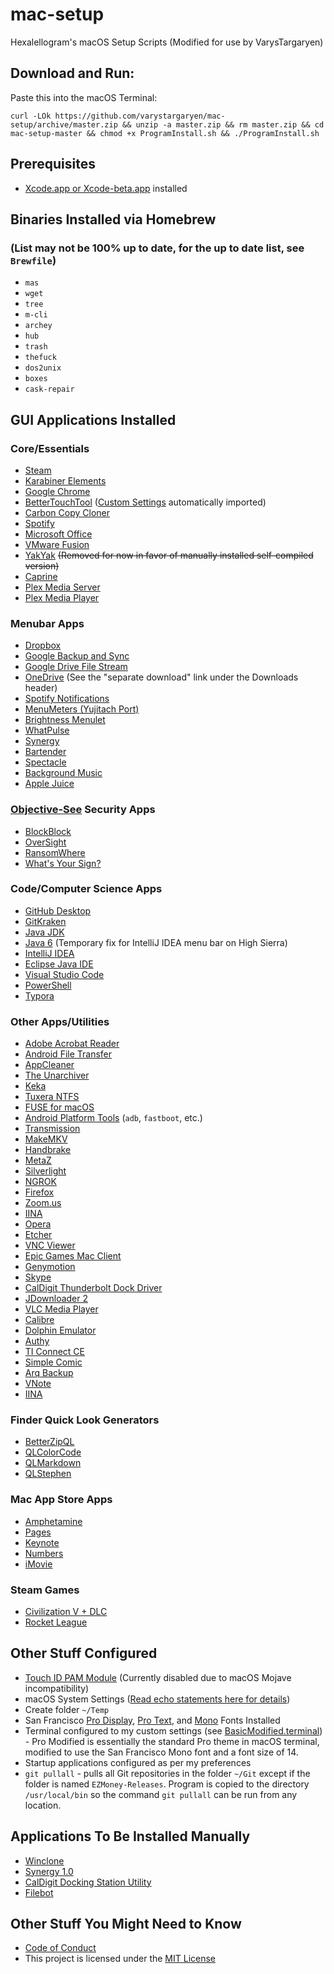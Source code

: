# mac-setup

Hexalellogram's macOS Setup Scripts (Modified for use by VarysTargaryen)

## Download and Run:
Paste this into the macOS Terminal:

`curl -LOk https://github.com/varystargaryen/mac-setup/archive/master.zip && unzip -a master.zip && rm master.zip && cd mac-setup-master && chmod +x ProgramInstall.sh && ./ProgramInstall.sh`

## Prerequisites
- [Xcode.app or Xcode-beta.app](https://developer.apple.com/download/) installed

## Binaries Installed via Homebrew 
### (List may not be 100% up to date, for the up to date list, see `Brewfile`)
- `mas`
- `wget`
- `tree`
- `m-cli`
- `archey`
- `hub`
- `trash`
- `thefuck`
- `dos2unix`
- `boxes`
- `cask-repair`

## GUI Applications Installed

### Core/Essentials
- [Steam](http://store.steampowered.com/about/)
- [Karabiner Elements](https://github.com/tekezo/Karabiner-Elements)
- [Google Chrome](https://www.google.com/chrome/browser/desktop/index.html)
- [BetterTouchTool](https://www.boastr.net) ([Custom Settings](https://github.com/hexalellogram/mac-setup/wiki/BTT-Shortcuts) automatically imported)
- [Carbon Copy Cloner](https://bombich.com)
- [Spotify](http://spotify.com)
- [Microsoft Office](https://www.office.com)
- [VMware Fusion](https://www.vmware.com/products/fusion.html)
- [YakYak](https://github.com/yakyak/yakyak) ~~(Removed for now in favor of manually installed self-compiled version)~~
- [Caprine](https://github.com/sindresorhus/caprine)
- [Plex Media Server](https://www.plex.tv/)
- [Plex Media Player](https://www.plex.tv/apps/computer/plex-media-player/)

### Menubar Apps
- [Dropbox](https://www.dropbox.com/?landing=dbv2)
- [Google Backup and Sync](https://drive.google.com)
- [Google Drive File Stream](https://support.google.com/drive/answer/7329379?hl=en&authuser=7)
- [OneDrive](https://support.office.com/en-us/article/New-OneDrive-sync-client-release-notes-845dcf18-f921-435e-bf28-4e24b95e5fc0) (See the "separate download" link under the Downloads header)
- [Spotify Notifications](https://spotify-notifications.citruspi.io)
- [MenuMeters (Yujitach Port)](https://member.ipmu.jp/yuji.tachikawa/MenuMetersElCapitan/)
- [Brightness Menulet](https://github.com/superduper/BrightnessMenulet)
- [WhatPulse](https://whatpulse.org/)
- [Synergy](http://symless.com/)
- [Bartender](https://www.macbartender.com/)
- [Spectacle](https://github.com/eczarny/spectacle)
- [Background Music](https://github.com/kyleneideck/BackgroundMusic)
- [Apple Juice](https://github.com/raphaelhanneken/apple-juice)

### [Objective-See](https://objective-see.com/) Security Apps
- [BlockBlock](https://objective-see.com/products/blockblock.html)
- [OverSight](https://objective-see.com/products/oversight.html)
- [RansomWhere](https://objective-see.com/products/ransomwhere.html)
- [What's Your Sign?](https://objective-see.com/products/whatsyoursign.html)

### Code/Computer Science Apps
- [GitHub Desktop](https://desktop.github.com/)
- [GitKraken](https://www.gitkraken.com)
- [Java JDK](http://www.oracle.com/technetwork/java/javase/downloads/jdk8-downloads-2133151.html)
- [Java 6](https://support.apple.com/kb/DL1572) (Temporary fix for IntelliJ IDEA menu bar on High Sierra)
- [IntelliJ IDEA](https://www.jetbrains.com/idea/)
- [Eclipse Java IDE](http://www.eclipse.org)
- [Visual Studio Code](https://code.visualstudio.com)
- [PowerShell](https://github.com/PowerShell/PowerShell)
- [Typora](https://www.typora.io/)

### Other Apps/Utilities
- [Adobe Acrobat Reader](https://get.adobe.com/reader/)
- [Android File Transfer](https://www.android.com/filetransfer/?linkid=14270770)
- [AppCleaner](http://freemacsoft.net/appcleaner/)
- [The Unarchiver](https://theunarchiver.com)
- [Keka](http://www.kekaosx.com/en/)
- [Tuxera NTFS](http://www.tuxera.com/products/tuxera-ntfs-for-mac/)
- [FUSE for macOS](https://osxfuse.github.io)
- [Android Platform Tools](https://developer.android.com/studio/releases/platform-tools.html) (`adb`, `fastboot`, etc.)
- [Transmission](https://transmissionbt.com)
- [MakeMKV](https://www.makemkv.com)
- [Handbrake](https://handbrake.fr)
- [MetaZ](https://griff.github.io/metaz/)
- [Silverlight](https://www.microsoft.com/silverlight/)
- [NGROK](https://ngrok.com)
- [Firefox](https://www.mozilla.org/en-US/firefox/?utm_medium=referral&utm_source=firefox-com)
- [Zoom.us](https://www.zoom.us/)
- [IINA](https://lhc70000.github.io/iina/)
- [Opera](https://www.opera.com/computer)
- [Etcher](https://etcher.io/)
- [VNC Viewer](https://www.realvnc.com/en/connect/download/viewer/)
- [Epic Games Mac Client](https://www.epicgames.com/unrealtournament/download)
- [Genymotion](https://www.genymotion.com/download/)
- [Skype](https://www.skype.com/en/get-skype/)
- [CalDigit Thunderbolt Dock Driver](http://www.caldigit.com/support.asp)
- [JDownloader 2](http://jdownloader.org/jdownloader2)
- [VLC Media Player](https://www.videolan.org/vlc/index.html)
- [Calibre](https://calibre-ebook.com/)
- [Dolphin Emulator](https://dolphin-emu.org/)
- [Authy](https://authy.com/)
- [TI Connect CE](https://education.ti.com/en/products/computer-software/ti-connect-ce-sw)
- [Simple Comic](https://github.com/arauchfuss/Simple-Comic)
- [Arq Backup](https://www.arqbackup.com/)
- [VNote](https://github.com/tamlok/vnote)
- [IINA](https://lhc70000.github.io/iina/)

### Finder Quick Look Generators
- [BetterZipQL](https://macitbetter.com/BetterZip-Quick-Look-Generator/)
- [QLColorCode](https://github.com/n8gray/QLColorCode)
- [QLMarkdown](https://github.com/toland/qlmarkdown/)
- [QLStephen](https://github.com/whomwah/qlstephen)

### Mac App Store Apps
- [Amphetamine](https://itunes.apple.com/us/app/amphetamine/id937984704?mt=12)
- [Pages](https://www.apple.com/pages/)
- [Keynote](https://www.apple.com/keynote/)
- [Numbers](https://www.apple.com/numbers/)
- [iMovie](https://www.apple.com/imovie/)


### Steam Games
- [Civilization V + DLC](http://www.civilization5.com)
- [Rocket League](https://www.rocketleague.com)


## Other Stuff Configured
- [Touch ID PAM Module](https://github.com/BenKesselring/pam_touchid) (Currently disabled due to macOS Mojave incompatibility)
- macOS System Settings ([Read echo statements here for details](https://github.com/hexalellogram/mac-setup/blob/master/SystemSettings.sh))
- Create folder `~/Temp`
- San Francisco [Pro Display](https://developer.apple.com/fonts/), [Pro Text](https://developer.apple.com/fonts/), and [Mono](https://simonfredsted.com/1438) Fonts Installed
- Terminal configured to my custom settings (see [BasicModified.terminal](https://github.com/hexalellogram/mac-setup/blob/master/BasicModified.terminal)) - Pro Modified is essentially the standard Pro theme in macOS terminal, modified to use the San Francisco Mono font and a font size of 14.
- Startup applications configured as per my preferences
- `git pullall` - pulls all Git repositories in the folder `~/Git` except if the folder is named `EZMoney-Releases`. Program is copied to the directory `/usr/local/bin` so the command `git pullall` can be run from any location.

## Applications To Be Installed Manually
- [Winclone](https://twocanoes.com/products/mac/winclone/)
- [Synergy 1.0](https://symless.com/synergy)
- [CalDigit Docking Station Utility](http://www.caldigit.com/support.asp)
- [Filebot](https://www.filebot.net/)

## Other Stuff You Might Need to Know
- [Code of Conduct](https://github.com/hexalellogram/mac-setup/blob/master/CODE_OF_CONDUCT.md)
- This project is licensed under the [MIT License](https://github.com/hexalellogram/mac-setup/blob/master/LICENSE)
